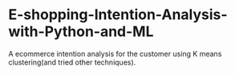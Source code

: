 # E-shopping-Intention-Analysis-with-Python-and-ML
A ecommerce intention analysis for the customer using K means clustering(and tried other techniques).
